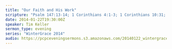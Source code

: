 ```yaml
---
title: "Our Faith and His Work"
scripture: "Psalm 147:13-14; 1 Corinthians 4:1-3; 1 Corinthians 10:31; 1 Peter 3:13-15"
date: 2014-01-22T19:30:00Z
speaker: Tim Keller
sermon_type: evening
series: "WinterGrace 2014"
audio: https://pcpceveningsermons.s3.amazonaws.com/20140122_wintergrace_keller-52e1dc2c35969.mp3 
---
```



